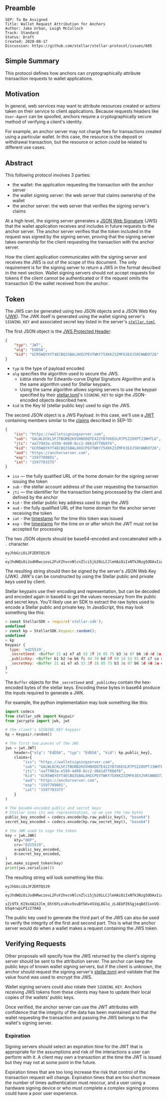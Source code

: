 ## Preamble

```
SEP: To Be Assigned
Title: Wallet Request Attribution for Anchors
Author: Jake Urban, Leigh McCulloch
Track: Standard
Status: Draft
Created: 2020-08-17
Discussion: https://github.com/stellar/stellar-protocol/issues/685
```

## Simple Summary
This protocol defines how anchors can cryptographically attribute transaction requests to wallet applications. 

## Motivation
In general, web services may want to attribute resources created or actions taken on their service to client applications. Because requests headers like `User-Agent` can be spoofed, anchors require a cryptographically secure method of verifying a client's identity.

For example, an anchor server may not charge fees for transactions created using a particular wallet. In this case, the resource is the deposit or withdrawal transaction, but the resource or action could be related to different use cases.

## Abstract
This following protocol involves 3 parties:

- the wallet: the application requesting the transaction with the anchor server 
- the wallet signing server: the web server that claims ownership of the wallet
- the anchor server: the web server that verifies the signing server's claims

At a high level, the signing server generates a [JSON Web Signature](https://www.rfc-editor.org/rfc/rfc7515.html) (JWS) that the wallet application receives and includes in future requests to the anchor server. The anchor server verifies that the token included in the request was signed by the signing server, proving that the signing server takes ownership for the client requesting the transaction with the anchor server.

How the client application communicates with the signing server and receives the JWS is out of the scope of this document. The only requirement is for the signing server to return a JWS in the format descibed in the next section. Wallet signing servers should not accept requests for tokens if the client cannot be authenticated or if the request omits the transaction ID the wallet received from the anchor.

## Token

The JWS can be generated using two JSON objects and a JSON Web Key ([JWK](https://www.rfc-editor.org/rfc/rfc7517.html)). The JWK itself is generated using the wallet signing server's `SIGNING_KEY` and associated secret key listed in the server's [`stellar.toml`](sep-0001.md).

The first JSON object is the [JWS Protected Header](https://www.rfc-editor.org/rfc/rfc7515.html#section-4):
```json
{
    "typ": "JWT",
    "alg": "EdDSA",
    "kid": "GCR5WQYXYT4ECBQ3SBALXHICPEVTWKY75XKKZ3ZMF63EXJ5RCWWDO726"
}
```

- `typ` is the type of payload encoded
- `alg` specifies the algorithm used to secure the JWS. 
  - `EdDSA` stands for Edwards-curve Digital Signature Algorithm and is the same algorithm used for Stellar keypairs. 
  - Using the same algorithm allows signing servers to use the keypair specified by their [stellar.toml](sep-0001.md)'s `SIGNING_KEY` to sign the JSON-encoded objects described here. 
- `kid` is the Key Id (stellar public key) used to sign the JWS.

The second JSON object is a JWS Payload. In this case, we'll use a [JWT](http://www.rfc-editor.org/info/rfc7519) containing members similar to the [claims](https://www.rfc-editor.org/rfc/rfc7519.html#section-4.1) described in SEP-10:

```json
{
    "iss": "https://walletsigningserver.com",
    "sub": "GALWLDCKL5FJTBGRB2KXVHNXDQTE422YD7U6EULR7PSZ2OXPTJ3WHTLU",
    "jti": "aa77983a-e550-4d90-8cc2-d661d7f0b8f6",
    "kid": "GCR5WQYXYT4ECBQ3SBALXHICPEVTWKY75XKKZ3ZMF63EXJ5RCWWDO726",
    "aud": "https://anchorserver.com",
    "exp": "1597789801",
    "iat": "1597703375"
}
```

* `iss` — the fully qualified URL of the home domain for the signing server issuing the token
* `sub` - the stellar account address of the user requesting the transaction
* `jti` — the identifier for the transaction being processed by the client and defined by the anchor
* `kid` - the stellar public key address used to sign the JWS
* `aud` - the fully qualified URL of the home domain for the anchor server receiving the token
* `iat` - the [timestamp](https://tools.ietf.org/html/rfc7519#section-4.1.6) for the time this token was issued
* `exp` - the [timestamp](https://tools.ietf.org/html/rfc7519#section-4.1.4) for the time on or after which the JWT must not be accepted for processing

The two JSON objects should be base64-encoded and concatenated with a `.` character. 
```
eyJhbGciOiJFZERTQSJ9
.
eyJhdWQiOiJodHRwczovL2FuY2hvcnNlcnZlci5jb20iLCJleHAiOiIxNTk3Nzg5ODAxIiwiaWF0IjoiMTU5NzcwMzM3NSIsImlzcyI6Imh0dHBzOi8vd2FsbGV0c2lnbmluZ3NlcnZlci5jb20iLCJqdGkiOiJhYTc3OTgzYS1lNTUwLTRkOTAtOGNjMi1kNjYxZDdmMGI4ZjYiLCJzdWIiOiJHQ0NYS0NIVkVESDZNR1pZSUhER0lGRDVMSEdEM1JDQVo3TkZMSUFZNk5aQ0ZZQlZTNk1RUEZSNyJ9
```

The resulting string should then be signed by the server's JSON Web Key (JWK). JWK's can be constructed by using the Stellar public and private keys used by client.

Stellar keypairs use their encoding and representation, but can be decoded and encoded again in base64 to get the values necessary from the public and secret keys. You'll likely use an SDK to extract the raw bytes used to encode a Stellar public and private key. In JavaScript, this may look something like this:
```javascript
> const StellarSDK = require('stellar-sdk');
undefined
> const kp = StellarSDK.Keypair.random();
undefined
> kp
Keypair {
  type: 'ed25519',
  _secretSeed: <Buffer 21 a1 e7 a5 53 2f 18 05 75 b3 3c 87 b6 1d 4d 2a e6 28 0f 88 da 92 27 d9 20 8d 0e 94 9f 90 58 94>,
  _publicKey: <Buffer b1 b2 6e b6 fc 44 74 bd 6f 69 14 52 91 d7 c7 ca c6 1d 9b 7d 52 8d 9c c2 ac 5e f9 61 07 28 e4 40>,
  _secretKey: <Buffer 21 a1 e7 a5 53 2f 18 05 75 b3 3c 87 b6 1d 4d 2a e6 28 0f 88 da 92 27 d9 20 8d 0e 94 9f 90 58 94 b1 b2 6e b6 fc 44 74 bd 6f 69 14 52 91 d7 c7 ca c6 1d ... 14 more bytes>
}
> 
```

The `Buffer` objects for the `_secretSeed` and `_publicKey` contain the hex-encoded bytes of the stellar keys. Encoding these bytes in base64 produce the inputs required to generate a JWK.

For example, the python implementation may look something like this:
```python
import codecs
from stellar_sdk import Keypair
from jwcrypto import jwk, jwt

# the client's SIGNING_KEY keypair
kp = Keypair.random()

# The first two pieces of the JWS
jws = jwt.JWT(
    header={"alg": "EdDSA", "typ": "EdDSA", "kid": kp.public_key},
    claims={
        "iss": "https://walletsigningserver.com",
        "sub": "GALWLDCKL5FJTBGRB2KXVHNXDQTE422YD7U6EULR7PSZ2OXPTJ3WHTLU",
        "jti": "aa77983a-e550-4d90-8cc2-d661d7f0b8f6",
        "kid": "GCR5WQYXYT4ECBQ3SBALXHICPEVTWKY75XKKZ3ZMF63EXJ5RCWWDO726",
        "aud": "https://anchorserver.com",
        "exp": "1597789801",
        "iat": "1597703375"
    }   
)

# The base64-encoded public and secret keys
# Stellar uses its own representation, so we use the raw bytes
public_key_encoded = codecs.encode(kp.raw_public_key(), "base64")
secret_key_encoded = codecs.encode(kp.raw_secret_key(), "base64")

# the JWK used to sign the token
key = jwk.JWK(
    kty="OKP",
    crv="Ed25519",
    x=public_key_encoded,
    d=secret_key_encoded,
)
jws.make_signed_token(key)
print(jws.serialize())
```

The resulting string will look something like this:
```
eyJhbGciOiJFZERTQSJ9
.
eyJhdWQiOiJodHRwczovL2FuY2hvcnNlcnZlci5jb20iLCJleHAiOiIxNTk3Nzg5ODAxIiwiaWF0IjoiMTU5NzcwMzM3NSIsImlzcyI6Imh0dHBzOi8vd2FsbGV0c2lnbmluZ3NlcnZlci5jb20iLCJqdGkiOiJhYTc3OTgzYS1lNTUwLTRkOTAtOGNjMi1kNjYxZDdmMGI4ZjYiLCJzdWIiOiJHQ0NYS0NIVkVESDZNR1pZSUhER0lGRDVMSEdEM1JDQVo3TkZMSUFZNk5aQ0ZZQlZTNk1RUEZSNyJ9
.
xZi9TX_KI9sXA1XJlm_O5t6FLxs0sx9suBf5Kv4SVqL8Glo_zL4EbPZ6SgjeqBd31xnVQ-b5q4rwpiPIz278AQ
```

The public key used to generate the third part of the JWS can also be used to verify the integrity of the first and second part. This is what the anchor server would do when a wallet makes a request containing the JWS token. 

## Verifying Requests
Other proposals will specify how the JWS returned by the client's signing server should be sent to the attribution server. The anchor can keep the public keys of known wallet signing servers, but if the client is unknown, the anchor should request the signing server's [stellar.toml](sep-0001.md) and validate that the value found was used to encrypt the JWS.

Wallet signing servers could also rotate their `SIGNING_KEY`. Anchors receiving JWS tokens from these clients may have to update their local copies of the wallets' public keys.

Once verified, the anchor server can use the JWT attributes with confidence that the integrity of the data has been maintained and that the wallet requesting the transaction and passing the JWS belongs to the wallet's signing server.

### Expiration
Signing servers should select an expiration time for the JWT that is appropriate for the assumptions and risk of the interactions a user can perform with it. A client may own a transaction at the time the JWT is issued but they may not at some point in the future. 

Expiration times that are too long increase the risk that control of the transaction request will change. Expiration times that are too short increase the number of times authentication must reoccur, and a user using a hardware signing device or who must complete a complex signing process could have a poor user experience.